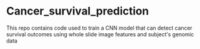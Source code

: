# Cancer_survival_prediction
This repo contains code used to train a CNN model that can detect cancer survival outcomes using whole slide image features and subject's genomic data 
